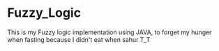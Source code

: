 # Fuzzy_Logic

This is my Fuzzy logic implementation using JAVA, to forget my hunger when fasting because I didn't eat when sahur T_T
